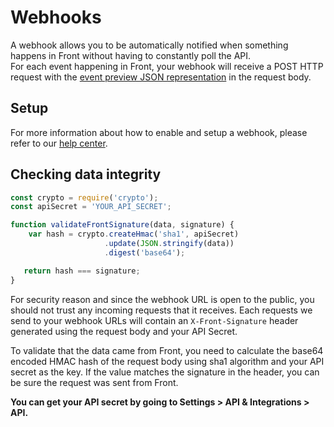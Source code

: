 # Webhooks

A webhook allows you to be automatically notified when something happens in Front without having to constantly poll the API.  
For each event happening in Front, your webhook will receive a POST HTTP request with the [event preview JSON representation](#event-preview) in the request body.

## Setup

For more information about how to enable and setup a webhook, please refer to our [help center](https://community.frontapp.com/t/x1693s/how-to-enable-and-use-the-webhooks-integration).  

## Checking data integrity

```javascript
const crypto = require('crypto');
const apiSecret = 'YOUR_API_SECRET';

function validateFrontSignature(data, signature) {
    var hash = crypto.createHmac('sha1', apiSecret)
                     .update(JSON.stringify(data))
                     .digest('base64');

   return hash === signature;
}
```

For security reason and since the webhook URL is open to the public, you should not trust any incoming requests that it receives.
Each requests we send to your webhook URLs will contain an `X-Front-Signature` header generated using the request body and your API Secret.

To validate that the data came from Front, you need to calculate the base64 encoded HMAC hash of the request body using sha1 algorithm and your API secret as the key. If the value matches the signature in the header, you can be sure the request was sent from Front.

**You can get your API secret by going to Settings > API & Integrations > API.**
